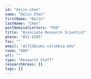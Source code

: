 ```yaml
---
id: "delin-chen"
name: "Delin Chen"
firstName: "Delin"
lastName: "Chen"
postNominalLetters: "PhD"
title: "Associate Research Scientist"
phone: "851-5285"
fax: ""
email: "dc723@cumc.columbia.edu"
room: "608"
url: ""
type: "Research Staff"
researchAreas: []
tags: []
---
```

